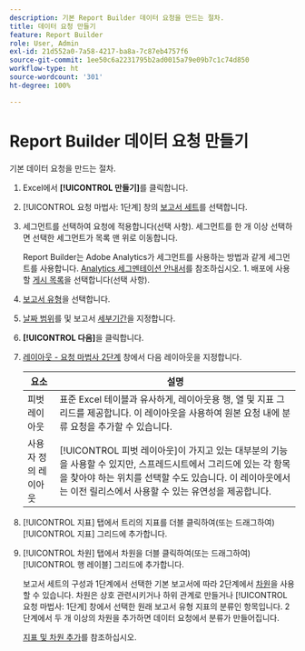 ```yaml
---
description: 기본 Report Builder 데이터 요청을 만드는 절차.
title: 데이터 요청 만들기
feature: Report Builder
role: User, Admin
exl-id: 21d552a0-7a58-4217-ba8a-7c87eb4757f6
source-git-commit: 1ee50c6a2231795b2ad0015a79e09b7c1c74d850
workflow-type: ht
source-wordcount: '301'
ht-degree: 100%

---
```


# Report Builder 데이터 요청 만들기

기본 데이터 요청을 만드는 절차.

1. Excel에서 **[!UICONTROL 만들기]**&#x200B;를 클릭합니다.
1. [!UICONTROL 요청 마법사: 1단계] 창의 [보고서 세트](/help/analyze/report-builder/data-requests/selecting-report-suites/t-select-report-suites.md)를 선택합니다.
1. 세그먼트를 선택하여 요청에 적용합니다(선택 사항). 세그먼트를 한 개 이상 선택하면 선택한 세그먼트가 목록 맨 위로 이동합니다.

   Report Builder는 Adobe Analytics가 세그먼트를 사용하는 방법과 같게 세그먼트를 사용합니다. [Analytics 세그멘테이션 안내서](https://experienceleague.adobe.com/docs/analytics/components/segmentation/seg-home.html)를 참조하십시오. 1. 배포에 사용할 [게시 목록](/help/analyze/report-builder/data-requests/allow-publishing-list-overrides.md)을 선택합니다(선택 사항).
1. [보고서 유형](/help/analyze/report-builder/data-requests/c-report-types/select-report-types.md)을 선택합니다.
1. [날짜 범위](/help/analyze/report-builder/data-requests/configuring-report-dates/custom-calendar.md)를 및 보고서 [세부기간](/help/analyze/report-builder/data-requests/configuring-report-dates/granularity.md)을 지정합니다.
1. **[!UICONTROL 다음]**&#x200B;을 클릭합니다.
1. [레이아웃 - 요청 마법사 2단계](/help/analyze/report-builder/layout/layout.md) 창에서 다음 레이아웃을 지정합니다.

   | 요소 | 설명 |
   |---|---|
   | 피벗 레이아웃 | 표준 Excel 테이블과 유사하게, 레이아웃용 행, 열 및 지표 그리드를 제공합니다. 이 레이아웃을 사용하여 원본 요청 내에 분류 요청을 추가할 수 있습니다. |
   | 사용자 정의 레이아웃 | [!UICONTROL 피벗 레이아웃]이 가지고 있는 대부분의 기능을 사용할 수 있지만, 스프레드시트에서 그리드에 있는 각 항목을 찾아야 하는 위치를 선택할 수도 있습니다. 이 레이아웃에서는 이전 릴리스에서 사용할 수 있는 유연성을 제공합니다. |

1. [!UICONTROL 지표] 탭에서 트리의 지표를 더블 클릭하여(또는 드래그하여) [!UICONTROL 지표] 그리드에 추가합니다.
1. [!UICONTROL 차원] 탭에서 차원을 더블 클릭하여(또는 드래그하여) [!UICONTROL 행 레이블] 그리드에 추가합니다.

   보고서 세트의 구성과 1단계에서 선택한 기본 보고서에 따라 2단계에서 [차원](https://experienceleague.adobe.com/docs/analytics/analyze/report-builder/layout/filter-dimenson/filter-dimensions.html)을 사용할 수 있습니다. 차원은 상호 관련시키거나 하위 관계로 만들거나 [!UICONTROL 요청 마법사: 1단계] 창에서 선택한 원래 보고서 유형 지표의 분류인 항목입니다. 2단계에서 두 개 이상의 차원을 추가하면 데이터 요청에서 분류가 만들어집니다.

    [지표 및 차원 추가](/help/analyze/report-builder/layout/c-metrics-dimensions/t-add-metrics-and-dimensions.md)를 참조하십시오.
